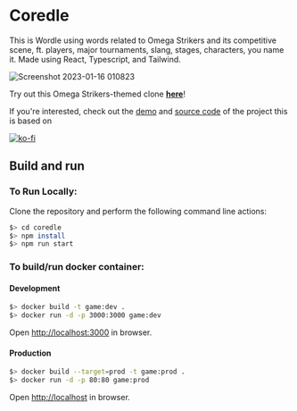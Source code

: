 # Coredle

This is Wordle using words related to Omega Strikers and its competitive scene, ft. players, major tournaments, slang, stages, characters, you name it. Made using React, Typescript, and Tailwind.

![Screenshot 2023-01-16 010823](https://user-images.githubusercontent.com/7319798/212609801-16c39f9a-1842-4608-a192-d7f73a806b22.jpg)

Try out this Omega Strikers-themed clone [**here**](https://coredle.kuyachi.xyz/)!

If you're interested, check out the [demo](https://reactle.vercel.app/) and [source code](https://github.com/cwackerfuss/react-wordle) of the project this is based on

[![ko-fi](https://ko-fi.com/img/githubbutton_sm.svg)](https://ko-fi.com/V7V2AN4X2)

## Build and run

### To Run Locally:

Clone the repository and perform the following command line actions:

```bash
$> cd coredle
$> npm install
$> npm run start
```

### To build/run docker container:

#### Development

```bash
$> docker build -t game:dev .
$> docker run -d -p 3000:3000 game:dev
```

Open [http://localhost:3000](http://localhost:3000) in browser.

#### Production

```bash
$> docker build --target=prod -t game:prod .
$> docker run -d -p 80:80 game:prod
```

Open [http://localhost](http://localhost) in browser.
